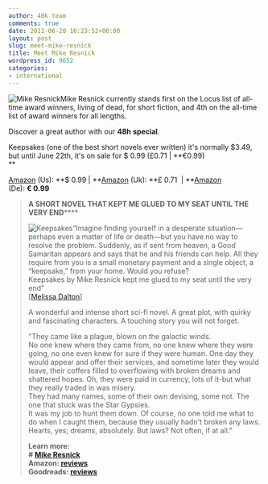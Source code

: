 ```yaml
---
author: 40k team
comments: true
date: 2011-06-20 16:23:52+00:00
layout: post
slug: meet-mike-resnick
title: Meet Mike Resnick
wordpress_id: 9652
categories:
- international
---
```


![Mike Resnick](http://www.40kbooks.com/wp-content/uploads/2010/06/Mike-Resnick.jpg)Mike Resnick currently stands first on the Locus list of all-time award winners, living of dead, for short fiction, and 4th on the all-time list of award winners for all lengths.

Discover a great author with our **48h** **special**.

Keepsakes (one of the best short novels ever written) it's normally $3.49, but until June 22th, it's on sale for $ 0.99 (£0.71 | **€0.99)   
**[](http://www.amazon.com/dp/B004S81XH4)

[Amazon](http://www.amazon.com/dp/B004S81XH4) (Us): **$ 0.99 | **[Amazon](http://www.amazon.co.uk/dp/B004S81XH4) (Uk): **£ 0.71  | **[Amazon](https://www.amazon.de/dp/B004S81XH4) (De): **€ 0.99**

> ****A** SHORT NOVEL THAT KEPT ME GLUED TO MY SEAT UNTIL THE VERY END******
> 
> [](http://www.40kbooks.com/?attachment_id=3365)![Keepsakes](http://www.40kbooks.com/wp-content/uploads/Ricordi_Resnick_Eng_t.jpg)“Imagine finding yourself in a desperate situation—perhaps even a matter of life or death—but you have no way to resolve the problem. Suddenly, as if sent from heaven, a Good Samaritan appears and says that he and his friends can help. All they require from you is a small monetary payment and a single object, a “keepsake,” from your home. Would you refuse?  
Keepsakes by Mike Resnick kept me glued to my seat until the very end”  
[[Melissa Dalton](http://eulana.wordpress.com/2011/03/28/book-review-keepsakes-by-mike-resnick/)]
> 
> A wonderful and intense short sci-fi novel. A great plot, with quirky and fascinating characters. A touching story you will not forget.
> 
> "They came like a plague, blown on the galactic winds.  
No one knew where they came from, no one knew where they were going, no one even knew for sure if they were human. One day they would appear and offer their services, and sometime later they would leave, their coffers filled to overflowing with broken dreams and shattered hopes. Oh, they were paid in currency, lots of it-but what they really traded in was misery.  
They had many names, some of their own devising, some not. The one that stuck was the Star Gypsies.  
It was my job to hunt them down. Of course, no one told me what to do when I caught them, because they usually hadn't broken any laws. Hearts, yes; dreams, absolutely. But laws? Not often, if at all."
> 
> ****Learn more:  
# [Mike Resnick](http://en.wikipedia.org/wiki/Mike_Resnick)  
Amazon: [reviews](http://www.amazon.com/dp/B004S81XH4)  
Goodreads:** [reviews](http://www.goodreads.com/book/show/10801366-keepsakes)**
